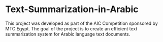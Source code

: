 # Text-Summarization-in-Arabic
This project was developed as part of the AIC Competition sponsored by MTC Egypt. The goal of the project is to create an efficient text summarization system for Arabic language text documents.
